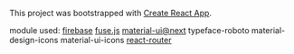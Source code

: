This project was bootstrapped with [Create React App](https://github.com/facebookincubator/create-react-app).

module used:
[firebase](https://firebase.google.com/)
[fuse.js](http://fusejs.io/)
[material-ui@next](https://material-ui-next.com/)
typeface-roboto
material-design-icons
material-ui-icons
[react-router](https://github.com/ReactTraining/react-router)